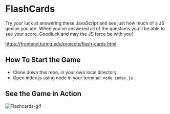 # FlashCards

Try your luck at answering these JavaScript and see just how much of a JS genius you are. When you've answered all of the questions you'll be able to see your score. Goodluck and may the JS force be with you!

https://frontend.turing.edu/projects/flash-cards.html

## How To Start the Game

- Clone down this repo, in your own local directory.
- Open index.js using node in your terminal: `node index.js`

## See the Game in Action

![Flashcards-gif](https://media.giphy.com/media/XA8fiHkIOlLD2uQvUk/giphy.gif)
